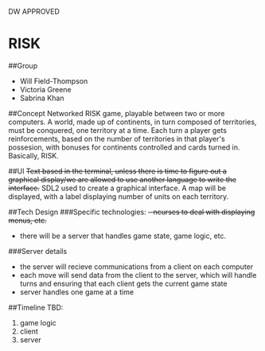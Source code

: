 DW APPROVED

# RISK

##Group
- Will Field-Thompson
- Victoria Greene
- Sabrina Khan

##Concept
Networked RISK game, playable between two or more computers. A world,
made up of continents, in turn composed of territories, must be
conquered, one territory at a time. Each turn a player gets
reinforcements, based on the number of territories in that player's
possesion, with bonuses for continents controlled and cards turned
in. Basically, RISK.

##UI
~~Text based in the terminal, unless there is time to figure out a
graphical display/we are allowed to use another language to write the
interface.~~
SDL2 used to create a graphical interface. A map will be displayed,
with a label displaying number of units on each territory.

##Tech Design
###Specific technologies:
~~- ncurses to deal with displaying menus, etc.~~
- there will be a server that handles game state, game logic, etc.

###Server details 
- the server will recieve communications from a client on each computer
- each move will send data from the client to the server, which will
  handle turns and ensuring that each client gets the current game
  state
- server handles one game at a time

##Timeline
TBD:
1. game logic
2. client
3. server
